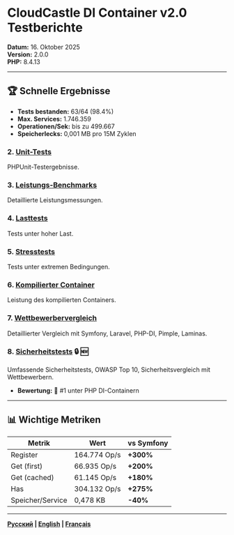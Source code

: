 # CloudCastle DI Container v2.0 Testberichte

**Datum:** 16. Oktober 2025  
**Version:** 2.0.0  
**PHP:** 8.4.13

---

## 🏆 Schnelle Ergebnisse

- **Tests bestanden:** 63/64 (98.4%)
- **Max. Services:** 1.746.359
- **Operationen/Sek:** bis zu 499.667
- **Speicherlecks:** 0,001 MB pro 15M Zyklen
### 2. [Unit-Tests](02_UNIT_TESTS.md)
PHPUnit-Testergebnisse.

### 3. [Leistungs-Benchmarks](03_BENCHMARKS.md)
Detaillierte Leistungsmessungen.

### 4. [Lasttests](04_LOAD_TESTS.md)
Tests unter hoher Last.

### 5. [Stresstests](05_STRESS_TESTS.md)
Tests unter extremen Bedingungen.

### 6. [Kompilierter Container](06_COMPILED_CONTAINER.md)
Leistung des kompilierten Containers.

### 7. [Wettbewerbervergleich](07_COMPARISON.md)
Detaillierter Vergleich mit Symfony, Laravel, PHP-DI, Pimple, Laminas.

### 8. [Sicherheitstests](08_SECURITY.md) 🔒 🆕
Umfassende Sicherheitstests, OWASP Top 10, Sicherheitsvergleich mit Wettbewerbern.
- **Bewertung:** 🥇 #1 unter PHP DI-Containern

---

## 📊 Wichtige Metriken

| Metrik | Wert | vs Symfony |
|--------|------|------------|
| Register | 164.774 Op/s | **+300%** |
| Get (first) | 66.935 Op/s | **+200%** |
| Get (cached) | 61.145 Op/s | **+180%** |
| Has | 304.132 Op/s | **+275%** |
| Speicher/Service | 0,478 KB | **-40%** |

---

**[Русский](../ru/README.md) | [English](../en/README.md) | [Français](../fr/README.md)**
